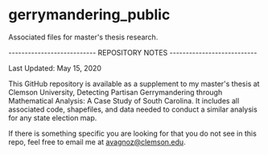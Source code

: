 # gerrymandering_public
Associated files for master's thesis research.

--------------------------- REPOSITORY NOTES ---------------------------

Last Updated: May 15, 2020

This GitHub repository is available as a supplement to my master's thesis at Clemson University, Detecting Partisan Gerrymandering through Mathematical Analysis: A Case Study of South Carolina. It includes all associated code, shapefiles, and data needed to conduct a similar analysis for any state election map.

If there is something specific you are looking for that you do not see in this repo, feel free to email me at avagnoz@clemson.edu.

